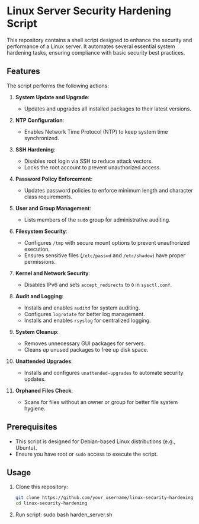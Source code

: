# Linux Server Security Hardening Script

This repository contains a shell script designed to enhance the security and performance of a Linux server. It automates several essential system hardening tasks, ensuring compliance with basic security best practices.

## Features

The script performs the following actions:

1. **System Update and Upgrade**:
   - Updates and upgrades all installed packages to their latest versions.

2. **NTP Configuration**:
   - Enables Network Time Protocol (NTP) to keep system time synchronized.

3. **SSH Hardening**:
   - Disables root login via SSH to reduce attack vectors.
   - Locks the root account to prevent unauthorized access.

4. **Password Policy Enforcement**:
   - Updates password policies to enforce minimum length and character class requirements.

5. **User and Group Management**:
   - Lists members of the `sudo` group for administrative auditing.

6. **Filesystem Security**:
   - Configures `/tmp` with secure mount options to prevent unauthorized execution.
   - Ensures sensitive files (`/etc/passwd` and `/etc/shadow`) have proper permissions.

7. **Kernel and Network Security**:
   - Disables IPv6 and sets `accept_redirects` to `0` in `sysctl.conf`.

8. **Audit and Logging**:
   - Installs and enables `auditd` for system auditing.
   - Configures `logrotate` for better log management.
   - Installs and enables `rsyslog` for centralized logging.

9. **System Cleanup**:
   - Removes unnecessary GUI packages for servers.
   - Cleans up unused packages to free up disk space.

10. **Unattended Upgrades**:
    - Installs and configures `unattended-upgrades` to automate security updates.

11. **Orphaned Files Check**:
    - Scans for files without an owner or group for better file system hygiene.

## Prerequisites

- This script is designed for Debian-based Linux distributions (e.g., Ubuntu).
- Ensure you have root or `sudo` access to execute the script.

## Usage

1. Clone this repository:
   ```bash
   git clone https://github.com/your_username/linux-security-hardening.git
   cd linux-security-hardening
2. Run script:
   sudo bash harden_server.sh
